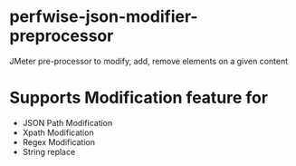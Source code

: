 # perfwise-json-modifier-preprocessor
JMeter pre-processor to modify, add, remove elements on a given content

# Supports Modification feature for 
* JSON Path Modification 
* Xpath Modification
* Regex Modification
* String replace


